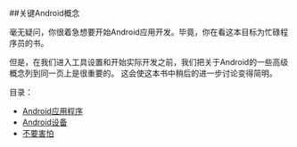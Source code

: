 ##关键Android概念

毫无疑问，你很着急想要开始Android应用开发。毕竟，你在看这本目标为忙碌程序员的书。

但是，在我们进入工具设置和开始实际开发之前，我们把关于Android的一些高级概念列到同一页上是很重要的。
这会使这本书中稍后的进一步讨论变得简明。

目录：

* [Android应用程序](/KeyAndroidConcepts/AndroidApplications.md)
* [Android设备](/KeyAndroidConcepts/AndroidDevices.md)
* [不要害怕](/KeyAndroidConcepts/Don'tBeScared.md)
